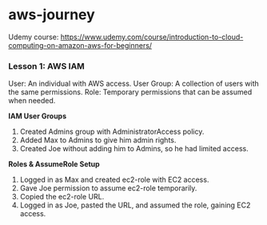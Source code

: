 # aws-journey

Udemy course: https://www.udemy.com/course/introduction-to-cloud-computing-on-amazon-aws-for-beginners/

### Lesson 1: AWS IAM

User: An individual with AWS access.
User Group: A collection of users with the same permissions.
Role: Temporary permissions that can be assumed when needed.


**IAM User Groups**
1. Created Admins group with AdministratorAccess policy.
2. Added Max to Admins to give him admin rights.
3. Created Joe without adding him to Admins, so he had limited access.

**Roles & AssumeRole Setup**
1. Logged in as Max and created ec2-role with EC2 access.
2. Gave Joe permission to assume ec2-role temporarily.
3. Copied the ec2-role URL.
4. Logged in as Joe, pasted the URL, and assumed the role, gaining EC2 access.
